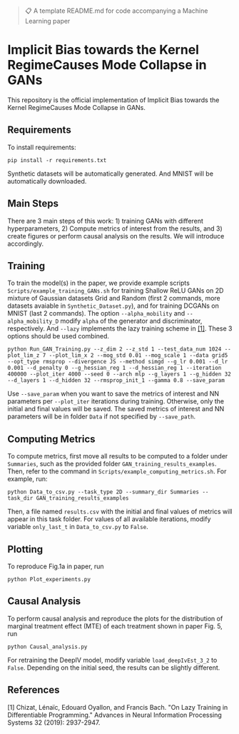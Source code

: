 >📋  A template README.md for code accompanying a Machine Learning paper

# Implicit Bias towards the Kernel RegimeCauses Mode Collapse in GANs

This repository is the official implementation of Implicit Bias towards the Kernel RegimeCauses Mode Collapse in GANs.

## Requirements

To install requirements:

```setup
pip install -r requirements.txt
```
Synthetic datasets will be automatically generated. And MNIST will be automatically downloaded.

## Main Steps
There are 3 main steps of this work: 1) training GANs with different hyperparameters, 2) Compute metrics of interest from the results, and 3) create figures or perform causal analysis on the results. We will introduce accordingly. 

## Training

To train the model(s) in the paper, we provide example scripts `Scripts/example_training_GANs.sh` for training Shallow ReLU GANs on 2D mixture of Gaussian datasets Grid and Random (first 2 commands, more datasets avaiable in `Synthetic_Dataset.py`), and for training DCGANs on MNIST (last 2 commands). The option `--alpha_mobility` and `--alpha_mobility_D` modify `alpha` of the generator and discriminator, respectively. And `--lazy` implements the lazy training scheme in [[1]](#1). These 3 options should be used combined.

```train
python Run_GAN_Training.py --z_dim 2 --z_std 1 --test_data_num 1024 --plot_lim_z 7 --plot_lim_x 2 --mog_std 0.01 --mog_scale 1 --data grid5 --opt_type rmsprop --divergence JS --method simgd --g_lr 0.001 --d_lr 0.001 --d_penalty 0 --g_hessian_reg 1 --d_hessian_reg 1 --iteration 400000 --plot_iter 4000 --seed 0 --arch mlp --g_layers 1 --g_hidden 32 --d_layers 1 --d_hidden 32 --rmsprop_init_1 --gamma 0.8 --save_param
```

Use ``--save_param`` when you want to save the metrics of interest and NN parameters per `--plot_iter` iterations during training. Otherwise, only the initial and final values will be saved. The saved metrics of interest and NN parameters will be in folder `Data` if not specified by `--save_path`.

## Computing Metrics

To compute metrics, first move all results to be computed to a folder under `Summaries`, such as the provided folder `GAN_training_results_examples`. Then, refer to the command in `Scripts/example_computing_metrics.sh`. For example, run:

```compute
python Data_to_csv.py --task_type 2D --summary_dir Summaries --task_dir GAN_training_results_examples
```

Then, a file named `results.csv` with the initial and final values of metrics will appear in this task folder. For values of all available iterations, modify variable `only_last_t` in `Data_to_csv.py` to `False`.


## Plotting

To reproduce Fig.1a in paper, run

```plot
python Plot_experiments.py
```

## Causal Analysis
To perform causal analysis and reproduce the plots for the distribution of marginal treatment effect (MTE) of each treatment shown in paper Fig. 5, run
```causal
python Causal_analysis.py
```
For retraining the DeepIV model, modify variable `load_deepIvEst_3_2` to `False`. Depending on the initial seed, the results can be slightly different.

## References
<a id="1">[1]</a> 
Chizat, Lénaïc, Edouard Oyallon, and Francis Bach. "On Lazy Training in Differentiable Programming." Advances in Neural Information Processing Systems 32 (2019): 2937-2947.